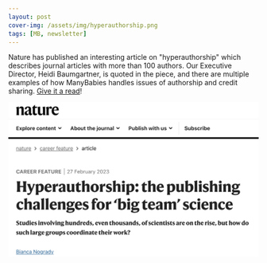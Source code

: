 ```yaml
---
layout: post
cover-img: /assets/img/hyperauthorship.png
tags: [MB, newsletter]
---
```


Nature has published an interesting article on "hyperauthorship" which describes journal articles with more than 100 authors. Our Executive Director, Heidi Baumgartner, is quoted in the piece, and there are multiple examples of how ManyBabies handles issues of authorship and credit sharing. [Give it a read](https://www.nature.com/articles/d41586-023-00575-3)!
<br>

<a href="https://www.nature.com/articles/d41586-023-00575-3"><img src="/assets/img/hyperauthorship.png"></a>